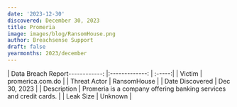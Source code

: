 ```yaml
---
date: '2023-12-30'
discovered: December 30, 2023
title: Promeria
image: images/blog/RansomHouse.png
author: Breachsense Support
draft: false
yearmonths: 2023/december
---
```


| Data Breach Report------------:     |:-------------:    | :-----:|
| Victim      | promerica.com.do      | 
| Threat Actor      | RansomHouse      | 
| Date Discovered      | Dec 30, 2023      | 
| Description      | Promeria is a company offering banking services and credit cards.      | 
| Leak Size      | Unknown      | 

